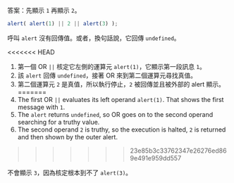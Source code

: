 答案：先顯示 `1` 再顯示 `2`。

```js run
alert( alert(1) || 2 || alert(3) );
```

呼叫 `alert` 沒有回傳值。或者，換句話說，它回傳 `undefined`。

<<<<<<< HEAD
1. 第一個 OR `||` 核定它左側的運算元 `alert(1)`，它顯示第一段訊息 `1`。
2. 該 `alert` 回傳 `undefined`，接著 OR 來到第二個運算元尋找真值。
3. 第二個運算元 `2` 是真值，所以執行停止，`2` 被回傳並且被外部的 alert 顯示。
=======
1. The first OR `||` evaluates its left operand `alert(1)`. That shows the first message with `1`.
2. The `alert` returns `undefined`, so OR goes on to the second operand searching for a truthy value.
3. The second operand `2` is truthy, so the execution is halted, `2` is returned and then shown by the outer alert.
>>>>>>> 23e85b3c33762347e26276ed869e491e959dd557

不會顯示 `3`，因為核定根本到不了 `alert(3)`。
